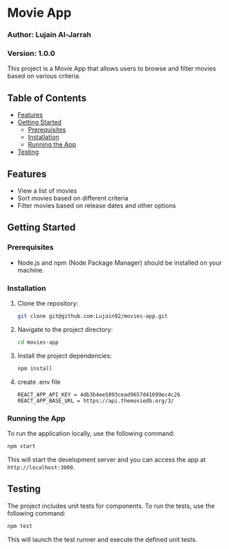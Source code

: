 # Movie App

### Author: Lujain Al-Jarrah

### Version: 1.0.0

This project is a Movie App that allows users to browse and filter movies based on various criteria.

## Table of Contents

- [Features](#features)
- [Getting Started](#getting-started)
  - [Prerequisites](#prerequisites)
  - [Installation](#installation)
  - [Running the App](#running-the-app)
- [Testing](#testing)

## Features

- View a list of movies
- Sort movies based on different criteria
- Filter movies based on release dates and other options

## Getting Started

### Prerequisites

- Node.js and npm (Node Package Manager) should be installed on your machine.

### Installation

1. Clone the repository:

   ```bash
   git clone git@github.com:Lujain92/movies-app.git
   ```

2. Navigate to the project directory:

   ```bash
   cd movies-app
   ```

3. Install the project dependencies:

   ```bash
   npm install
   ```
4. create .env file

   ```
   REACT_APP_API_KEY = 4db3b4ee5893cead9657d41699ec4c26
   REACT_APP_BASE_URL = https://api.themoviedb.org/3/

   ```

### Running the App

To run the application locally, use the following command:

```bash
npm start
```

This will start the development server and you can access the app at `http://localhost:3000`.

## Testing

The project includes unit tests for components. To run the tests, use the following command:

```bash
npm test
```

This will launch the test runner and execute the defined unit tests.
